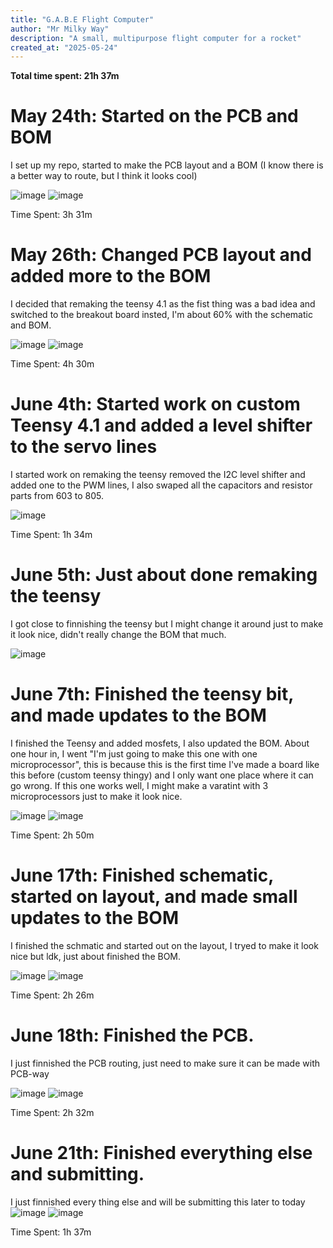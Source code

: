 ```yaml
---
title: "G.A.B.E Flight Computer"
author: "Mr Milky Way"
description: "A small, multipurpose flight computer for a rocket"
created_at: "2025-05-24"
---
```


**Total time spent: 21h 37m**

# May 24th: Started on the PCB and BOM

I set up my repo, started to make the PCB layout and a BOM (I know there is a better way to route, but I think it looks cool)

![image](https://github.com/user-attachments/assets/e1cfb908-786a-4349-bd8b-50d1a7c41822)
![image](https://github.com/user-attachments/assets/d7e804e1-d2f0-4dbb-a574-347b23a1bcc8)

Time Spent: 3h 31m

# May 26th: Changed PCB layout and added more to the BOM

I decided that remaking the teensy 4.1 as the fist thing was a bad idea and switched to the breakout board insted, I'm about 60% with the schematic and BOM.

![image](https://github.com/user-attachments/assets/5a024d62-abf4-496a-a97e-397e432c8146)
![image](https://github.com/user-attachments/assets/f2039d96-81aa-45e6-b314-f45918462d98)

Time Spent: 4h 30m


# June 4th: Started work on custom Teensy 4.1 and added a level shifter to the servo lines

I started work on remaking the teensy removed the I2C level shifter and added one to the PWM lines, I also swaped all the capacitors and resistor parts from 603 to 805.

![image](https://github.com/user-attachments/assets/2f90d29a-6e22-4c33-8126-c24dbecc67df)


Time Spent: 1h 34m


# June 5th: Just about done remaking the teensy

I got close to finnishing the teensy but I might change it around just to make it look nice, didn't really change the BOM that much.

![image](https://github.com/user-attachments/assets/d6cfb741-c46a-4dc6-b9de-6e1062843f7d)


# June 7th: Finished the teensy bit, and made updates to the BOM

I finished the Teensy and added mosfets, I also updated the BOM. About one hour in, I went "I'm just going to make this one with one microprocessor", this is because this is the first time I've made a board like this before (custom teensy thingy) and I only want one place where it can go wrong. If this one works well, I might make a varatint with 3 microprocessors just to make it look nice.

![image](https://github.com/user-attachments/assets/42d1e633-0bd9-4154-b1a1-db957fda81f2)
![image](https://github.com/user-attachments/assets/90a2a3a7-22d3-45df-9ede-903d691fa4c4)


Time Spent: 2h 50m

# June 17th: Finished schematic, started on layout, and made small updates to the BOM

I finished the schmatic and started out on the layout, I tryed to make it look nice but ldk, just about finished the BOM.

![image](https://github.com/user-attachments/assets/e238d038-1c44-47b0-b568-c51ce268f54c)
![image](https://github.com/user-attachments/assets/6f30ba93-d7e8-4773-b7d0-bdf9e48c7c29)


Time Spent: 2h 26m

# June 18th: Finished the PCB.

I just finnished the PCB routing, just need to make sure it can be made with PCB-way

![image](https://github.com/user-attachments/assets/4e1f0f2b-d174-41b1-b028-e38ac76fbe95)
![image](https://github.com/user-attachments/assets/68d7b826-e553-454c-b840-9bd85716d55c)

Time Spent: 2h 32m


# June 21th: Finished everything else and submitting.

I just finnished every thing else and will be submitting this later to today
![image](https://github.com/user-attachments/assets/6a44da32-e9b1-422d-9b8e-a97e3571cde3)
![image](https://github.com/user-attachments/assets/dc67b54a-42c4-45a2-b4cd-fb981163b3c9)



Time Spent: 1h 37m
